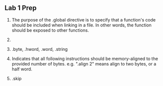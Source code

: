 Lab 1 Prep
------------

1. The purpose of the .global directive is to specify that a function's
code should be included when linking in a file. In other words, the function
should be exposed to other functions.

2.

3. .byte, .hword, .word, .string

4. Indicates that all following instructions should be memory-aligned
to the provided number of bytes. e.g. ".align 2" means align to two
bytes, or a half word.

5. .skip

